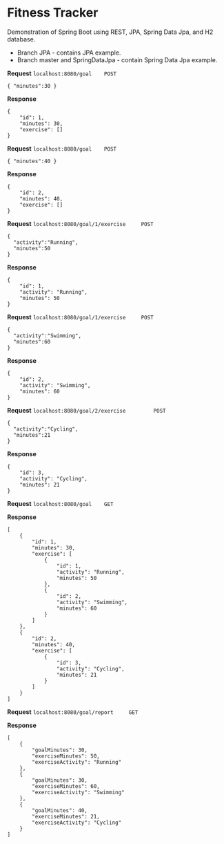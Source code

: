# Fitness Tracker
Demonstration of Spring Boot using REST, JPA, Spring Data Jpa, and H2 database.

* Branch JPA - contains JPA example.
* Branch master and SpringDataJpa - contain Spring Data Jpa example.

 

**Request**
`localhost:8080/goal 	POST`
```
{ "minutes":30 }
```

**Response**
```
{
    "id": 1,
    "minutes": 30,
    "exercise": []
}
```



**Request**
`localhost:8080/goal 	POST`
```
{ "minutes":40 }
```

**Response**
```
{
    "id": 2,
    "minutes": 40,
    "exercise": []
}
```


**Request** 
`localhost:8080/goal/1/exercise		POST`
```
{ 
  "activity":"Running",
  "minutes":50
}
```

**Response**
```
{
    "id": 1,
    "activity": "Running",
    "minutes": 50
}
```


**Request** `localhost:8080/goal/1/exercise		POST`
```
{ 
  "activity":"Swimming",
  "minutes":60
}
```

**Response**
```
{
    "id": 2,
    "activity": "Swimming",
    "minutes": 60
}
```



**Request**
`localhost:8080/goal/2/exercise 		POST`
```
{ 
  "activity":"Cycling",
  "minutes":21
}
```

**Response**
```
{
    "id": 3,
    "activity": "Cycling",
    "minutes": 21
}
```


**Request**
`localhost:8080/goal 	GET`

**Response**
```
[
    {
        "id": 1,
        "minutes": 30,
        "exercise": [
            {
                "id": 1,
                "activity": "Running",
                "minutes": 50
            },
            {
                "id": 2,
                "activity": "Swimming",
                "minutes": 60
            }
        ]
    },
    {
        "id": 2,
        "minutes": 40,
        "exercise": [
            {
                "id": 3,
                "activity": "Cycling",
                "minutes": 21
            }
        ]
    }
]
```



**Request** 
`localhost:8080/goal/report 	GET`

**Response**
```
[
    {
        "goalMinutes": 30,
        "exerciseMinutes": 50,
        "exerciseActivity": "Running"
    },
    {
        "goalMinutes": 30,
        "exerciseMinutes": 60,
        "exerciseActivity": "Swimming"
    },
    {
        "goalMinutes": 40,
        "exerciseMinutes": 21,
        "exerciseActivity": "Cycling"
    }
]
```